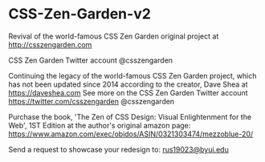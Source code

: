 # CSS-Zen-Garden-v2
 
 Revival of the world-famous CSS Zen Garden original project at http://csszengarden.com 
 
 CSS Zen Garden Twitter account @csszengarden
 
 Continuing the legacy of the world-famous CSS Zen Garden project, which has not been updated since 2014 according to the creator, Dave Shea at https://daveshea.com See more on the CSS Zen Garden Twitter account https://twitter.com/csszengarden @csszengarden
 
 Purchase the book, 'The Zen of CSS Design: Visual Enlightenment for the Web', 1ST Edition at the author's original amazon page: https://www.amazon.com/exec/obidos/ASIN/0321303474/mezzoblue-20/

Send a request to showcase your redesign to: rus19023@byui.edu





